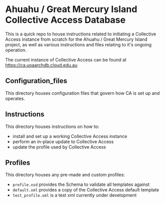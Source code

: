 # Ahuahu / Great Mercury Island Collective Access Database

This is a quick repo to house instructions related to initiating a Collective Access
instance from scratch for the Ahuahu / Great Mercury Island project, as well as
various instructions and files relating to it's ongoing operation.

The current instance of Collective Access can be found at https://ca.uoaarchdb.cloud.edu.au

## Configuration_files

This directory houses configuration files that govern how CA is set up and operates.


## Instructions

This directory houses instructions on how to:

* install and set up a working Collective Access instance
* perform an in-place update to Collective Access
* update the profile used by Collective Access

## Profiles

This directory houses any pre-made and custom profiles:

* `profile.xsd` provides the Schema to validate all templates against
* `default.xml` provides a copy of the Collective Access default template
* `test_profile.xml` is a test xml currently under development